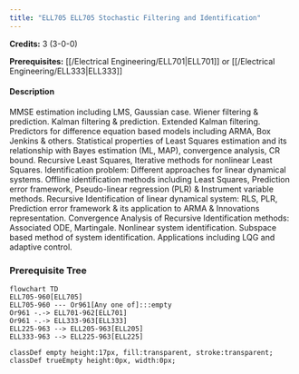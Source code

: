 ```yaml
---
title: "ELL705 ELL705 Stochastic Filtering and Identification"
---
```

**Credits:** 3 (3-0-0)

**Prerequisites:** [[/Electrical Engineering/ELL701|ELL701]] or [[/Electrical Engineering/ELL333|ELL333]]

#### Description
MMSE estimation including LMS, Gaussian case. Wiener filtering & prediction. Kalman filtering & prediction. Extended Kalman filtering. Predictors for difference equation based models including ARMA, Box Jenkins & others. Statistical properties of Least Squares estimation and its relationship with Bayes estimation (ML, MAP), convergence analysis, CR bound. Recursive Least Squares, Iterative methods for nonlinear Least Squares. Identification problem: Different approaches for linear dynamical systems. Offline identification methods including Least Squares, Prediction error framework, Pseudo-linear regression (PLR) & Instrument variable methods. Recursive Identification of linear dynamical system: RLS, PLR, Prediction error framework & its application to ARMA & Innovations representation. Convergence Analysis of Recursive Identification methods: Associated ODE, Martingale. Nonlinear system identification. Subspace based method of system identification. Applications including LQG and adaptive control.

### Prerequisite Tree

```mermaid
flowchart TD
ELL705-960[ELL705]
ELL705-960 --- Or961[Any one of]:::empty
Or961 -.-> ELL701-962[ELL701]
Or961 -.-> ELL333-963[ELL333]
ELL225-963 --> ELL205-963[ELL205]
ELL333-963 --> ELL225-963[ELL225]

classDef empty height:17px, fill:transparent, stroke:transparent;
classDef trueEmpty height:0px, width:0px;
```